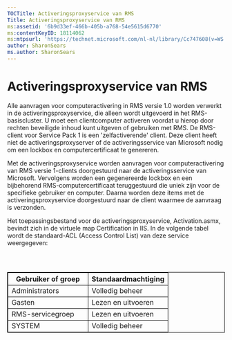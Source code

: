 ```yaml
---
TOCTitle: Activeringsproxyservice van RMS
Title: Activeringsproxyservice van RMS
ms:assetid: '6b9d33ef-466b-405b-a768-54e5615d6770'
ms:contentKeyID: 18114062
ms:mtpsurl: 'https://technet.microsoft.com/nl-nl/library/Cc747608(v=WS.10)'
author: SharonSears
ms.author: SharonSears
---
```


Activeringsproxyservice van RMS
===============================

Alle aanvragen voor computeractivering in RMS versie 1.0 worden verwerkt in de activeringsproxyservice, die alleen wordt uitgevoerd in het RMS-basiscluster. U moet een clientcomputer activeren voordat u hierop door rechten beveiligde inhoud kunt uitgeven of gebruiken met RMS. De RMS-client voor Service Pack 1 is een 'zelfactiverende' client. Deze client heeft niet de activeringsproxyserver of de activeringsservice van Microsoft nodig om een lockbox en computercertificaat te genereren.

Met de activeringsproxyservice worden aanvragen voor computeractivering van RMS versie 1-clients doorgestuurd naar de activeringsservice van Microsoft. Vervolgens worden een gegenereerde lockbox en een bijbehorend RMS-computercertificaat teruggestuurd die uniek zijn voor de specifieke gebruiker en computer. Daarna worden deze items met de activeringsproxyservice doorgestuurd naar de client waarmee de aanvraag is verzonden.

Het toepassingsbestand voor de activeringsproxyservice, Activation.asmx, bevindt zich in de virtuele map Certification in IIS. In de volgende tabel wordt de standaard-ACL (Access Control List) van deze service weergegeven:

###  

 
<table style="border:1px solid black;">
<colgroup>
<col width="50%" />
<col width="50%" />
</colgroup>
<thead>
<tr class="header">
<th style="border:1px solid black;" >Gebruiker of groep</th>
<th style="border:1px solid black;" >Standaardmachtiging</th>
</tr>
</thead>
<tbody>
<tr class="odd">
<td style="border:1px solid black;">Administrators</td>
<td style="border:1px solid black;">Volledig beheer</td>
</tr>
<tr class="even">
<td style="border:1px solid black;">Gasten</td>
<td style="border:1px solid black;">Lezen en uitvoeren</td>
</tr>
<tr class="odd">
<td style="border:1px solid black;">RMS-servicegroep</td>
<td style="border:1px solid black;">Lezen en uitvoeren</td>
</tr>
<tr class="even">
<td style="border:1px solid black;">SYSTEM</td>
<td style="border:1px solid black;">Volledig beheer</td>
</tr>
</tbody>
</table>
